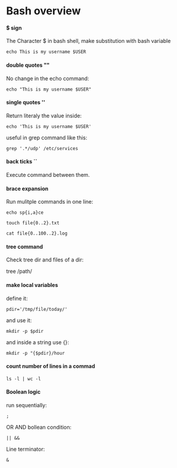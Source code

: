 # Bash overview

#### $ sign

The Character $ in bash shell, make substitution with bash variable

` echo This is my username $USER `

#### double quotes ""

No change in the echo command:

` echo "This is my username $USER" `

#### single quotes ''

Return literaly the value inside:

` echo 'This is my username $USER' `

useful in grep command like this:

` grep '.*/udp' /etc/services `

#### back ticks ``

Execute command between them.

#### brace expansion

Run mulitple commands in one line:

` echo sp{i,a}ce `

` touch file{0..2}.txt `

` cat file{0..100..2}.log `

#### tree command

Check tree dir and files of a dir:

tree /path/

#### make local variables

define it:

` pdir='/tmp/file/today/' `

and use it:

` mkdir -p $pdir `

and inside a string use {}:

` mkdir -p "{$pdir}/hour `

#### count number of lines in a commad

` ls -l | wc -l `

#### Boolean logic

run sequentially:

` ; `

OR AND bollean condition:

` || && `

Line terminator:

` & ` 

#### 